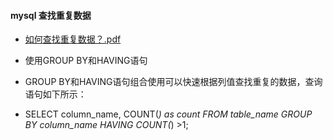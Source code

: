 #### mysql 查找重复数据

- [如何查找重复数据？.pdf](..%2Fstatic%2F%E5%A6%82%E4%BD%95%E6%9F%A5%E6%89%BE%E9%87%8D%E5%A4%8D%E6%95%B0%E6%8D%AE%EF%BC%9F.pdf)

- 使用GROUP BY和HAVING语句
- GROUP BY和HAVING语句组合使用可以快速根据列值查找重复的数据，查询语句如下所示：
- SELECT column_name, COUNT(*) as count FROM table_name GROUP BY column_name HAVING COUNT(*) >1;